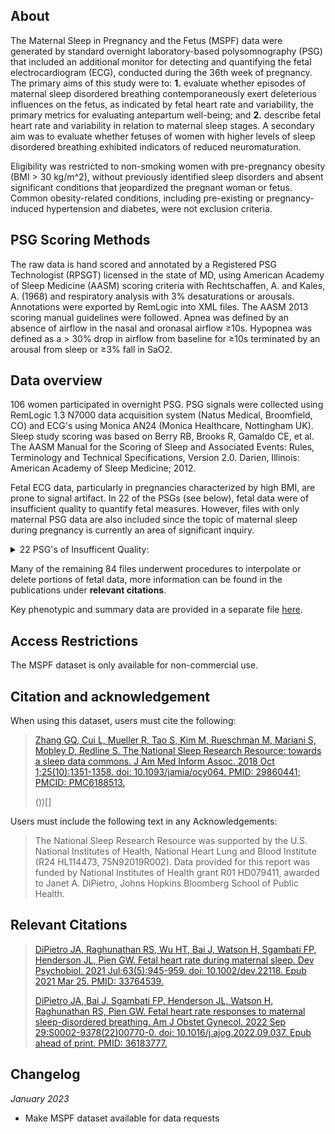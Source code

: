 ## About

The Maternal Sleep in Pregnancy and the Fetus (MSPF) data were generated by standard overnight laboratory-based polysomnography (PSG) that included an additional monitor for detecting and quantifying the fetal electrocardiogram (ECG), conducted during the 36th week of pregnancy. The primary aims of this study were to: **1.** evaluate whether episodes of maternal sleep disordered breathing contemporaneously exert deleterious influences on the fetus, as indicated by fetal heart rate and variability, the primary metrics for evaluating antepartum well-being; and **2.** describe fetal heart rate and variability in relation to maternal sleep stages. A secondary aim was to evaluate whether fetuses of women with higher levels of sleep disordered breathing exhibited indicators of reduced neuromaturation. 

Eligibility was restricted to non-smoking women with pre-pregnancy obesity (BMI > 30 kg/m^2), without previously identified sleep disorders and absent significant conditions that jeopardized the pregnant woman or fetus.  Common obesity-related conditions, including pre-existing or pregnancy-induced hypertension and diabetes, were not exclusion criteria. 

## PSG Scoring Methods

The raw data is hand scored and annotated by a Registered PSG Technologist (RPSGT) licensed in the state of MD, using American Academy of Sleep Medicine (AASM) scoring criteria with Rechtschaffen, A. and Kales, A. (1968) and respiratory analysis with 3% desaturations or arousals. Annotations were exported by RemLogic into XML files. The AASM 2013 scoring manual guidelines were followed. Apnea was defined by an absence of airflow in the nasal and oronasal airflow ≥10s. Hypopnea was defined as a > 30% drop in airflow from baseline for ≥10s terminated by an arousal from sleep or  ≥3% fall in SaO2. 

## Data overview

106 women participated in overnight PSG. PSG signals were collected using RemLogic 1.3 N7000 data acquisition system (Natus Medical, Broomfield, CO) and ECG's using Monica AN24 (Monica Healthcare, Nottingham UK). Sleep study scoring was based on Berry RB, Brooks R, Gamaldo CE, et al. The AASM Manual for the Scoring of Sleep and Associated Events: Rules, Terminology and Technical Specifications, Version 2.0. Darien, Illinois: American Academy of Sleep Medicine; 2012.

Fetal ECG data, particularly in pregnancies characterized by high BMI, are prone to signal artifact. In 22 of the PSGs (see below), fetal data were of insufficient quality to quantify fetal measures. However, files with only maternal PSG data are also included since the topic of maternal sleep during pregnancy is currently an area of significant inquiry. 

<details>
  <summary>22 PSG's of Insufficent Quality:</summary>

* S001
* 016 
* 018 
* 020 
* 021 
* 022
* 023 
* 032 
* 048 
* 051 
* 061 
* 063
* 072 
* 079 
* 080 
* 086 
* 093 
* 094
* 097 
* 127 
* 130 
* 131 

</details>    

Many of the remaining 84 files underwent procedures to interpolate or delete portions of fetal data, more information can be found in the publications under **relevant citations**. 

Key phenotypic and summary data are provided in a separate file [here](:files_path:/summary).

## Access Restrictions

The MSPF dataset is only available for non-commercial use.

## Citation and acknowledgement

When using this dataset, users must cite the following:

> [Zhang GQ, Cui L, Mueller R, Tao S, Kim M, Rueschman M, Mariani S, Mobley D, Redline S. The National Sleep Research Resource: towards a sleep data commons. J Am Med Inform Assoc. 2018 Oct 1;25(10):1351-1358. doi: 10.1093/jamia/ocy064. PMID: 29860441; PMCID: PMC6188513.](https://pubmed.ncbi.nlm.nih.gov/29860441/)
>
> ())[]

Users must include the following text in any Acknowledgements:

> The National Sleep Research Resource was supported by the U.S. National Institutes of Health, National Heart Lung and Blood Institute (R24 HL114473, 75N92019R002).
> Data provided for this report was funded by National Institutes of Health grant R01 HD079411, awarded to Janet A. DiPietro, Johns Hopkins Bloomberg School of Public Health.

## Relevant Citations

> [DiPietro JA, Raghunathan RS, Wu HT, Bai J, Watson H, Sgambati FP, Henderson JL, Pien GW. Fetal heart rate during maternal sleep. Dev Psychobiol. 2021 Jul;63(5):945-959. doi: 10.1002/dev.22118. Epub 2021 Mar 25. PMID: 33764539.](https://pubmed.ncbi.nlm.nih.gov/33764539/)
>
> [DiPietro JA, Bai J, Sgambati FP, Henderson JL, Watson H, Raghunathan RS, Pien GW. Fetal heart rate responses to maternal sleep-disordered breathing. Am J Obstet Gynecol. 2022 Sep 29:S0002-9378(22)00770-0. doi: 10.1016/j.ajog.2022.09.037. Epub ahead of print. PMID: 36183777.](https://pubmed.ncbi.nlm.nih.gov/36183777/)


## Changelog

*January 2023*

- Make MSPF dataset available for data requests

